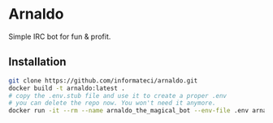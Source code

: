 Arnaldo
=======

Simple IRC bot for fun & profit.

Installation
--------------

```sh
git clone https://github.com/informateci/arnaldo.git
docker build -t arnaldo:latest .
# copy the .env.stub file and use it to create a proper .env
# you can delete the repo now. You won't need it anymore.
docker run -it --rm --name arnaldo_the_magical_bot --env-file .env arnaldo:latest
```
